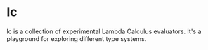 # lc

lc is a collection of experimental Lambda Calculus evaluators. It's a playground for
exploring different type systems.
